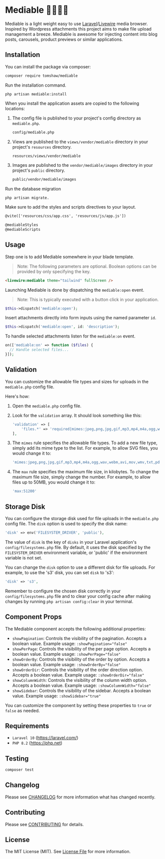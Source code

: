 # Mediable 🎥📸🎵📂 

Mediable is a light weight easy to use [Laravel](https://laravel.com)/[Livewire](https://livewire.laravel.com/) media browser. Inspired by Wordpress attachments this project aims to make file upload management a breeze. Mediable is awesome for injecting content into blog posts, carousels, product previews or similar applications.

## Installation

You can install the package via composer:

```bash
composer require tomshaw/mediable
```

Run the installation command.

```
php artisan mediable:install
```

When you install the application assets are copied to the following locations:

1. The config file is published to your project's config directory as `mediable.php`. 

    ```bash
    config/mediable.php
    ```

2. Views are published to the `views/vendor/mediable` directory in your project's `resources` directory.

    ```bash
    resources/views/vendor/mediable
    ```

3. Images are published to the `vendor/mediable/images` directory in your project's `public` directory.

    ```bash
    public/vendor/mediable/images
    ```

Run the database migration

```
php artisan migrate.
```

Make sure to add the styles and scripts directives to your layout.

```html
@vite(['resources/css/app.css', 'resources/js/app.js'])

@mediableStyles
@mediableScripts
```

## Usage

Step one is to add Mediable somewhere in your blade template.

> Note: The following parameters are optional. Boolean options can be provided by only specifying the key.

```html
<livewire:mediable theme="tailwind" fullScreen />
```

Launching Mediable is done by dispatching the `mediable:open` event.

> Note: This is typically executed with a button click in your application.

```php
$this->dispatch('mediable:open');
```

Insert attachments directly into form inputs using the named parameter `id`. 

```php
$this->dispatch('mediable:open', id: 'description');
```

To handle selected attachments listen for the `mediable:on` event.

```php
on(['mediable:on' => function ($files) {
  // Handle selected files...
}]);
```

## Validation

You can customize the allowable file types and sizes for uploads in the `mediable.php` config file.

Here's how:

1. Open the `mediable.php` config file.

2. Look for the `validation` array. It should look something like this:

    ```php
    'validation' => [
        'files.*' => 'required|mimes:jpeg,png,jpg,gif,mp3,mp4,m4a,ogg,wav,webm,avi,mov,wmv,txt,pdf,doc,docx,xls,xlsx,ppt,pptx,zip,rar|max:10240',
    ],
    ```

3. The `mimes` rule specifies the allowable file types. To add a new file type, simply add its mime type to the list. For example, to allow SVG files, you would change it to:

    ```php
    'mimes:jpeg,png,jpg,gif,mp3,mp4,m4a,ogg,wav,webm,avi,mov,wmv,txt,pdf,doc,docx,xls,xlsx,ppt,pptx,zip,rar,svg'
    ```

4. The `max` rule specifies the maximum file size, in kilobytes. To change the maximum file size, simply change the number. For example, to allow files up to 50MB, you would change it to:

    ```php
    'max:51200'
    ```

## Storage Disk

You can configure the storage disk used for file uploads in the `mediable.php` config file. The `disk` option is used to specify the disk name:

```php
'disk' => env('FILESYSTEM_DRIVER', 'public'),
```

The value of `disk` is the key of `disks` in your Laravel application's `config/filesystems.php` file. By default, it uses the disk specified by the `FILESYSTEM_DRIVER` environment variable, or 'public' if the environment variable is not set.

You can change the `disk` option to use a different disk for file uploads. For example, to use the 's3' disk, you can set `disk` to 's3':

```php
'disk' => 's3',
```

Remember to configure the chosen disk correctly in your `config/filesystems.php` file and to clear your config cache after making changes by running `php artisan config:clear` in your terminal.

## Component Props

The Mediable component accepts the following additional properties:

- `showPagination`: Controls the visibility of the pagination. Accepts a boolean value. Example usage: `:showPagination="false"`
- `showPerPage`: Controls the visibility of the per page option. Accepts a boolean value. Example usage: `:showPerPage="false"`
- `showOrderBy`: Controls the visibility of the order by option. Accepts a boolean value. Example usage: `:showOrderBy="false"`
- `showOrderDir`: Controls the visibility of the order direction option. Accepts a boolean value. Example usage: `:showOrderDir="false"`
- `showColumnWidth`: Controls the visibility of the column width option. Accepts a boolean value. Example usage: `:showColumnWidth="false"`
- `showSidebar`: Controls the visibility of the sidebar. Accepts a boolean value. Example usage: `:showSidebar="true"`

You can customize the component by setting these properties to `true` or `false` as needed.


## Requirements

- `Laravel 10` (https://laravel.com/) 
- `PHP 8.2` (https://php.net)

## Testing

``` bash
composer test
```

## Changelog

Please see [CHANGELOG](CHANGELOG.md) for more information what has changed recently.

## Contributing

Please see [CONTRIBUTING](CONTRIBUTING.md) for details.

## License

The MIT License (MIT). See [License File](LICENSE) for more information.
